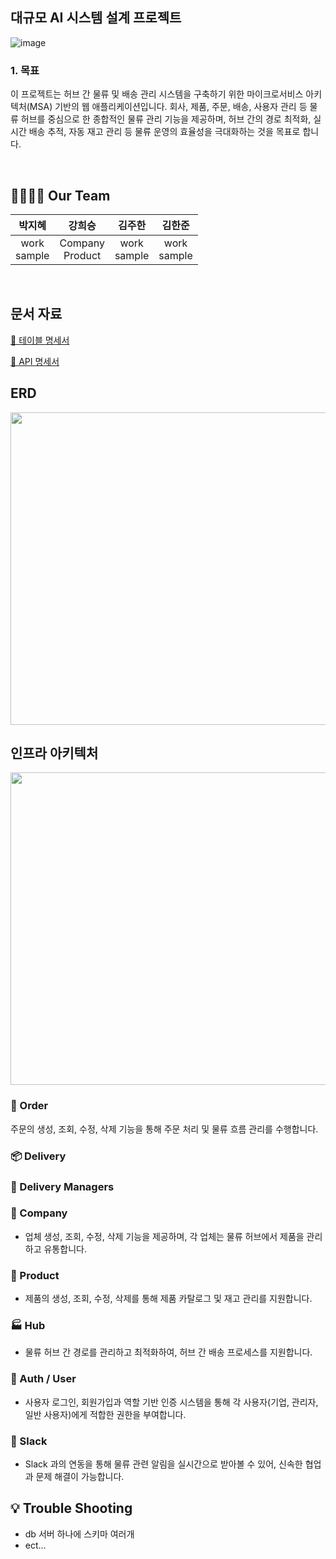 ## 대규모 AI 시스템 설계 프로젝트
![image](https://github.com/user-attachments/assets/fdfe1353-be66-4fd1-9d18-1cf4296fbfd7)

### 1. 목표
이 프로젝트는 허브 간 물류 및 배송 관리 시스템을 구축하기 위한 마이크로서비스 아키텍처(MSA) 기반의 웹 애플리케이션입니다.
회사, 제품, 주문, 배송, 사용자 관리 등 물류 허브를 중심으로 한 종합적인 물류 관리 기능을 제공하며,
허브 간의 경로 최적화, 실시간 배송 추적, 자동 재고 관리 등 물류 운영의 효율성을 극대화하는 것을 목표로 합니다.

<br>

## 👨‍👩‍👧‍👦 Our Team

|      박지혜       |        강희승         |  김주한   |김한준|
|:--------------:|:------------------:|:------:|:---:|
| work<br>sample | Company<br>Product | work<br>sample | work<br>sample |

<br>

## 문서 자료
[📘 테이블 명세서](https://docs.google.com/spreadsheets/d/1xiXvHmo2wijXeWZmYdi3OQq0XHNwmVog8oWbCUE3zuE/edit?gid=2112576932#gid=2112576932)<br>

[📙 API 명세서](https://functional-iron-b15.notion.site/API-15e5724d1eee80d9a313ccb8c9f88bfe?pvs=4)

## ERD
<img src = "https://github.com/user-attachments/assets/e5c1f783-08f5-4a98-84f2-2e1a900caa7d" width="700" height="500"/>
<br>

## 인프라 아키텍처
<img src = "https://github.com/user-attachments/assets/14329286-a6af-48b7-a984-5ea0da351363" width="700" height="500"/>

### 📃 Order
주문의 생성, 조회, 수정, 삭제 기능을 통해 주문 처리 및 물류 흐름 관리를 수행합니다.

### 📦 Delivery

### 🚛 Delivery Managers

### 🏢 Company
- 업체 생성, 조회, 수정, 삭제 기능을 제공하며, 각 업체는 물류 허브에서 제품을 관리하고 유통합니다.

### 🎁 Product
- 제품의 생성, 조회, 수정, 삭제를 통해 제품 카탈로그 및 재고 관리를 지원합니다.

### 🏭 Hub
- 물류 허브 간 경로를 관리하고 최적화하여, 허브 간 배송 프로세스를 지원합니다.
### 🔐 Auth / User
- 사용자 로그인, 회원가입과 역할 기반 인증 시스템을 통해 각 사용자(기업, 관리자, 일반 사용자)에게 적합한 권한을 부여합니다.

### 📩 Slack
- Slack 과의 연동을 통해 물류 관련 알림을 실시간으로 받아볼 수 있어, 신속한 협업과 문제 해결이 가능합니다.

## 💡 Trouble Shooting
- db 서버 하나에 스키마 여러개
- ect...